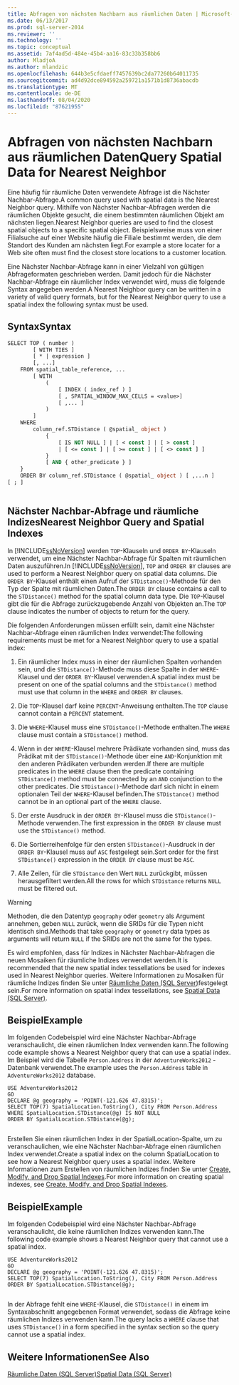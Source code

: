 ```yaml
---
title: Abfragen von nächsten Nachbarn aus räumlichen Daten | Microsoft-Dokumentation
ms.date: 06/13/2017
ms.prod: sql-server-2014
ms.reviewer: ''
ms.technology: ''
ms.topic: conceptual
ms.assetid: 7af4ad5d-484e-45b4-aa16-83c33b358bb6
author: MladjoA
ms.author: mlandzic
ms.openlocfilehash: 644b3e5cfdaeff7457639bc2da77260b64011735
ms.sourcegitcommit: ad4d92dce894592a259721a1571b1d8736abacdb
ms.translationtype: MT
ms.contentlocale: de-DE
ms.lasthandoff: 08/04/2020
ms.locfileid: "87621955"
---
```

# <a name="query-spatial-data-for-nearest-neighbor"></a><span data-ttu-id="66a4a-102">Abfragen von nächsten Nachbarn aus räumlichen Daten</span><span class="sxs-lookup"><span data-stu-id="66a4a-102">Query Spatial Data for Nearest Neighbor</span></span>
  <span data-ttu-id="66a4a-103">Eine häufig für räumliche Daten verwendete Abfrage ist die Nächster Nachbar-Abfrage.</span><span class="sxs-lookup"><span data-stu-id="66a4a-103">A common query used with spatial data is the Nearest Neighbor query.</span></span> <span data-ttu-id="66a4a-104">Mithilfe von Nächster Nachbar-Abfragen werden die räumlichen Objekte gesucht, die einem bestimmten räumlichen Objekt am nächsten liegen.</span><span class="sxs-lookup"><span data-stu-id="66a4a-104">Nearest Neighbor queries are used to find the closest spatial objects to a specific spatial object.</span></span> <span data-ttu-id="66a4a-105">Beispielsweise muss von einer Filialsuche auf einer Website häufig die Filiale bestimmt werden, die dem Standort des Kunden am nächsten liegt.</span><span class="sxs-lookup"><span data-stu-id="66a4a-105">For example a store locater for a Web site often must find the closest store locations to a customer location.</span></span>  
  
 <span data-ttu-id="66a4a-106">Eine Nächster Nachbar-Abfrage kann in einer Vielzahl von gültigen Abfrageformaten geschrieben werden. Damit jedoch für die Nächster Nachbar-Abfrage ein räumlicher Index verwendet wird, muss die folgende Syntax angegeben werden.</span><span class="sxs-lookup"><span data-stu-id="66a4a-106">A Nearest Neighbor query can be written in a variety of valid query formats, but for the Nearest Neighbor query to use a spatial index the following syntax must be used.</span></span>  
  
## <a name="syntax"></a><span data-ttu-id="66a4a-107">Syntax</span><span class="sxs-lookup"><span data-stu-id="66a4a-107">Syntax</span></span>  
  
```vb  
SELECT TOP ( number )  
        [ WITH TIES ]  
        [ * | expression ]   
        [, ...]  
    FROM spatial_table_reference, ...   
        [ WITH   
            (   
                [ INDEX ( index_ref ) ]   
                [ , SPATIAL_WINDOW_MAX_CELLS = <value>]   
                [ ,... ]   
            )   
        ]  
    WHERE   
        column_ref.STDistance ( @spatial_ object )   
            {   
                [ IS NOT NULL ] | [ < const ] | [ > const ]   
                | [ <= const ] | [ >= const ] | [ <> const ] ]   
            }  
            [ AND { other_predicate } ]   
    }  
    ORDER BY column_ref.STDistance ( @spatial_ object ) [ ,...n ]  
[ ; ]  
  
```  
  
## <a name="nearest-neighbor-query-and-spatial-indexes"></a><span data-ttu-id="66a4a-108">Nächster Nachbar-Abfrage und räumliche Indizes</span><span class="sxs-lookup"><span data-stu-id="66a4a-108">Nearest Neighbor Query and Spatial Indexes</span></span>  
 <span data-ttu-id="66a4a-109">In [!INCLUDE[ssNoVersion](../../includes/ssnoversion-md.md)] werden `TOP`-Klauseln und `ORDER BY`-Klauseln verwendet, um eine Nächster Nachbar-Abfrage für Spalten mit räumlichen Daten auszuführen.</span><span class="sxs-lookup"><span data-stu-id="66a4a-109">In [!INCLUDE[ssNoVersion](../../includes/ssnoversion-md.md)], `TOP` and `ORDER BY` clauses are used to perform a Nearest Neighbor query on spatial data columns.</span></span> <span data-ttu-id="66a4a-110">Die `ORDER BY`-Klausel enthält einen Aufruf der `STDistance()`-Methode für den Typ der Spalte mit räumlichen Daten.</span><span class="sxs-lookup"><span data-stu-id="66a4a-110">The `ORDER BY` clause contains a call to the `STDistance()` method for the spatial column data type.</span></span> <span data-ttu-id="66a4a-111">Die `TOP`-Klausel gibt die für die Abfrage zurückzugebende Anzahl von Objekten an.</span><span class="sxs-lookup"><span data-stu-id="66a4a-111">The `TOP` clause indicates the number of objects to return for the query.</span></span>  
  
 <span data-ttu-id="66a4a-112">Die folgenden Anforderungen müssen erfüllt sein, damit eine Nächster Nachbar-Abfrage einen räumlichen Index verwendet:</span><span class="sxs-lookup"><span data-stu-id="66a4a-112">The following requirements must be met for a Nearest Neighbor query to use a spatial index:</span></span>  
  
1.  <span data-ttu-id="66a4a-113">Ein räumlicher Index muss in einer der räumlichen Spalten vorhanden sein, und die `STDistance()`-Methode muss diese Spalte in der `WHERE`-Klausel und der `ORDER BY`-Klausel verwenden.</span><span class="sxs-lookup"><span data-stu-id="66a4a-113">A spatial index must be present on one of the spatial columns and the `STDistance()` method must use that column in the `WHERE` and `ORDER BY` clauses.</span></span>  
  
2.  <span data-ttu-id="66a4a-114">Die `TOP`-Klausel darf keine `PERCENT`-Anweisung enthalten.</span><span class="sxs-lookup"><span data-stu-id="66a4a-114">The `TOP` clause cannot contain a `PERCENT` statement.</span></span>  
  
3.  <span data-ttu-id="66a4a-115">Die `WHERE`-Klausel muss eine `STDistance()`-Methode enthalten.</span><span class="sxs-lookup"><span data-stu-id="66a4a-115">The `WHERE` clause must contain a `STDistance()` method.</span></span>  
  
4.  <span data-ttu-id="66a4a-116">Wenn in der `WHERE`-Klausel mehrere Prädikate vorhanden sind, muss das Prädikat mit der `STDistance()`-Methode über eine `AND`-Konjunktion mit den anderen Prädikaten verbunden werden.</span><span class="sxs-lookup"><span data-stu-id="66a4a-116">If there are multiple predicates in the `WHERE` clause then the predicate containing `STDistance()` method must be connected by an `AND` conjunction to the other predicates.</span></span> <span data-ttu-id="66a4a-117">Die `STDistance()`-Methode darf sich nicht in einem optionalen Teil der `WHERE`-Klausel befinden.</span><span class="sxs-lookup"><span data-stu-id="66a4a-117">The `STDistance()` method cannot be in an optional part of the `WHERE` clause.</span></span>  
  
5.  <span data-ttu-id="66a4a-118">Der erste Ausdruck in der `ORDER BY`-Klausel muss die `STDistance()`-Methode verwenden.</span><span class="sxs-lookup"><span data-stu-id="66a4a-118">The first expression in the `ORDER BY` clause must use the `STDistance()` method.</span></span>  
  
6.  <span data-ttu-id="66a4a-119">Die Sortierreihenfolge für den ersten `STDistance()`-Ausdruck in der `ORDER BY`-Klausel muss auf `ASC` festgelegt sein.</span><span class="sxs-lookup"><span data-stu-id="66a4a-119">Sort order for the first `STDistance()` expression in the `ORDER BY` clause must be `ASC`.</span></span>  
  
7.  <span data-ttu-id="66a4a-120">Alle Zeilen, für die `STDistance` den Wert `NULL` zurückgibt, müssen herausgefiltert werden.</span><span class="sxs-lookup"><span data-stu-id="66a4a-120">All the rows for which `STDistance` returns `NULL` must be filtered out.</span></span>  
  
> [!WARNING]  
>  <span data-ttu-id="66a4a-121">Methoden, die den Datentyp `geography` oder `geometry` als Argument annehmen, geben `NULL` zurück, wenn die SRIDs für die Typen nicht identisch sind.</span><span class="sxs-lookup"><span data-stu-id="66a4a-121">Methods that take `geography` or `geometry` data types as arguments will return `NULL` if the SRIDs are not the same for the types.</span></span>  
  
 <span data-ttu-id="66a4a-122">Es wird empfohlen, dass für Indizes in Nächster Nachbar-Abfragen die neuen Mosaiken für räumliche Indizes verwendet werden.</span><span class="sxs-lookup"><span data-stu-id="66a4a-122">It is recommended that the new spatial index tessellations be used for indexes used in Nearest Neighbor queries.</span></span> <span data-ttu-id="66a4a-123">Weitere Informationen zu Mosaiken für räumliche Indizes finden Sie unter [Räumliche Daten &#40;SQL Server&#41;](spatial-data-sql-server.md)festgelegt sein.</span><span class="sxs-lookup"><span data-stu-id="66a4a-123">For more information on spatial index tessellations, see [Spatial Data &#40;SQL Server&#41;](spatial-data-sql-server.md).</span></span>  
  
## <a name="example"></a><span data-ttu-id="66a4a-124">Beispiel</span><span class="sxs-lookup"><span data-stu-id="66a4a-124">Example</span></span>  
 <span data-ttu-id="66a4a-125">Im folgenden Codebeispiel wird eine Nächster Nachbar-Abfrage veranschaulicht, die einen räumlichen Index verwenden kann.</span><span class="sxs-lookup"><span data-stu-id="66a4a-125">The following code example shows a Nearest Neighbor query that can use a spatial index.</span></span> <span data-ttu-id="66a4a-126">Im Beispiel wird die Tabelle `Person.Address` in der `AdventureWorks2012` -Datenbank verwendet.</span><span class="sxs-lookup"><span data-stu-id="66a4a-126">The example uses the `Person.Address` table in `AdventureWorks2012` database.</span></span>  
  
```  
USE AdventureWorks2012  
GO  
DECLARE @g geography = 'POINT(-121.626 47.8315)';  
SELECT TOP(7) SpatialLocation.ToString(), City FROM Person.Address  
WHERE SpatialLocation.STDistance(@g) IS NOT NULL  
ORDER BY SpatialLocation.STDistance(@g);  
  
```  
  
 <span data-ttu-id="66a4a-127">Erstellen Sie einen räumlichen Index in der SpatialLocation-Spalte, um zu veranschaulichen, wie eine Nächster Nachbar-Abfrage einen räumlichen Index verwendet.</span><span class="sxs-lookup"><span data-stu-id="66a4a-127">Create a spatial index on the column SpatialLocation to see how a Nearest Neighbor query uses a spatial index.</span></span> <span data-ttu-id="66a4a-128">Weitere Informationen zum Erstellen von räumlichen Indizes finden Sie unter [Create, Modify, and Drop Spatial Indexes](create-modify-and-drop-spatial-indexes.md).</span><span class="sxs-lookup"><span data-stu-id="66a4a-128">For more information on creating spatial indexes, see [Create, Modify, and Drop Spatial Indexes](create-modify-and-drop-spatial-indexes.md).</span></span>  
  
## <a name="example"></a><span data-ttu-id="66a4a-129">Beispiel</span><span class="sxs-lookup"><span data-stu-id="66a4a-129">Example</span></span>  
 <span data-ttu-id="66a4a-130">Im folgenden Codebeispiel wird eine Nächster Nachbar-Abfrage veranschaulicht, die keine räumlichen Indizes verwenden kann.</span><span class="sxs-lookup"><span data-stu-id="66a4a-130">The following code example shows a Nearest Neighbor query that cannot use a spatial index.</span></span>  
  
```  
USE AdventureWorks2012  
GO  
DECLARE @g geography = 'POINT(-121.626 47.8315)';  
SELECT TOP(7) SpatialLocation.ToString(), City FROM Person.Address  
ORDER BY SpatialLocation.STDistance(@g);  
  
```  
  
 <span data-ttu-id="66a4a-131">In der Abfrage fehlt eine `WHERE`-Klausel, die `STDistance()` in einem im Syntaxabschnitt angegebenen Format verwendet, sodass die Abfrage keine räumlichen Indizes verwenden kann.</span><span class="sxs-lookup"><span data-stu-id="66a4a-131">The query lacks a `WHERE` clause that uses `STDistance()` in a form specified in the syntax section so the query cannot use a spatial index.</span></span>  
  
## <a name="see-also"></a><span data-ttu-id="66a4a-132">Weitere Informationen</span><span class="sxs-lookup"><span data-stu-id="66a4a-132">See Also</span></span>  
 [<span data-ttu-id="66a4a-133">Räumliche Daten &#40;SQL Server&#41;</span><span class="sxs-lookup"><span data-stu-id="66a4a-133">Spatial Data &#40;SQL Server&#41;</span></span>](spatial-data-sql-server.md)  
  
  
